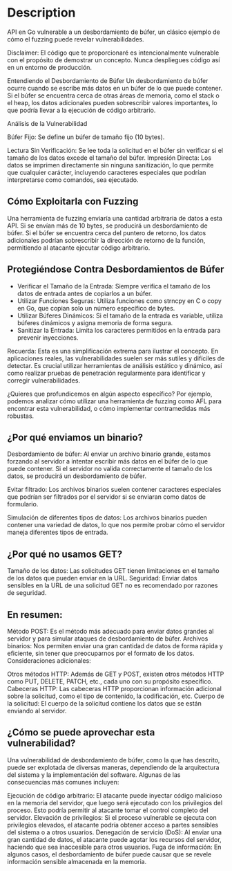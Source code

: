 # Description

API en Go vulnerable a un desbordamiento de búfer, un clásico ejemplo de cómo el fuzzing puede revelar vulnerabilidades.

Disclaimer: El código que te proporcionaré es intencionalmente vulnerable con el propósito de demostrar un concepto. Nunca despliegues código así en un entorno de producción.

Entendiendo el Desbordamiento de Búfer
Un desbordamiento de búfer ocurre cuando se escribe más datos en un búfer de lo que puede contener. Si el búfer se encuentra cerca de otras áreas de memoria, como el stack o el heap, los datos adicionales pueden sobrescribir valores importantes, lo que podría llevar a la ejecución de código arbitrario.

Análisis de la Vulnerabilidad

Búfer Fijo: Se define un búfer de tamaño fijo (10 bytes).

Lectura Sin Verificación: Se lee toda la solicitud en el búfer sin verificar si el tamaño de los datos excede el tamaño del búfer.
Impresión Directa: Los datos se imprimen directamente sin ninguna sanitización, lo que permite que cualquier carácter, incluyendo caracteres especiales que podrían interpretarse como comandos, sea ejecutado.

## Cómo Exploitarla con Fuzzing

Una herramienta de fuzzing enviaría una cantidad arbitraria de datos a esta API. Si se envían más de 10 bytes, se producirá un desbordamiento de búfer. Si el búfer se encuentra cerca del puntero de retorno, los datos adicionales podrían sobrescribir la dirección de retorno de la función, permitiendo al atacante ejecutar código arbitrario.


## Protegiéndose Contra Desbordamientos de Búfer

- Verificar el Tamaño de la Entrada: Siempre verifica el tamaño de los datos de entrada antes de copiarlos a un búfer.
- Utilizar Funciones Seguras: Utiliza funciones como strncpy en C o copy en Go, que copian solo un número específico de bytes.
- Utilizar Búferes Dinámicos: Si el tamaño de la entrada es variable, utiliza búferes dinámicos y asigna memoria de forma segura.
- Sanitizar la Entrada: Limita los caracteres permitidos en la entrada para prevenir inyecciones.

Recuerda: Esta es una simplificación extrema para ilustrar el concepto. En aplicaciones reales, las vulnerabilidades suelen ser más sutiles y difíciles de detectar. Es crucial utilizar herramientas de análisis estático y dinámico, así como realizar pruebas de penetración regularmente para identificar y corregir vulnerabilidades.

¿Quieres que profundicemos en algún aspecto específico? Por ejemplo, podemos analizar cómo utilizar una herramienta de fuzzing como AFL para encontrar esta vulnerabilidad, o cómo implementar contramedidas más robustas.



## ¿Por qué enviamos un binario?

Desbordamiento de búfer: Al enviar un archivo binario grande, estamos forzando al servidor a intentar escribir más datos en el búfer de lo que puede contener. Si el servidor no valida correctamente el tamaño de los datos, se producirá un desbordamiento de búfer.

Evitar filtrado: Los archivos binarios suelen contener caracteres especiales que podrían ser filtrados por el servidor si se enviaran como datos de formulario.

Simulación de diferentes tipos de datos: Los archivos binarios pueden contener una variedad de datos, lo que nos permite probar cómo el servidor maneja diferentes tipos de entrada.

## ¿Por qué no usamos GET?

Tamaño de los datos: Las solicitudes GET tienen limitaciones en el tamaño de los datos que pueden enviar en la URL.
Seguridad: Enviar datos sensibles en la URL de una solicitud GET no es recomendado por razones de seguridad.


## En resumen:

Método POST: Es el método más adecuado para enviar datos grandes al servidor y para simular ataques de desbordamiento de búfer.
Archivos binarios: Nos permiten enviar una gran cantidad de datos de forma rápida y eficiente, sin tener que preocuparnos por el formato de los datos.
Consideraciones adicionales:

Otros métodos HTTP: Además de GET y POST, existen otros métodos HTTP como PUT, DELETE, PATCH, etc., cada uno con su propósito específico.
Cabeceras HTTP: Las cabeceras HTTP proporcionan información adicional sobre la solicitud, como el tipo de contenido, la codificación, etc.
Cuerpo de la solicitud: El cuerpo de la solicitud contiene los datos que se están enviando al servidor.



## ¿Cómo se puede aprovechar esta vulnerabilidad?

Una vulnerabilidad de desbordamiento de búfer, como la que has descrito, puede ser explotada de diversas maneras, dependiendo de la arquitectura del sistema y la implementación del software. Algunas de las consecuencias más comunes incluyen:

Ejecución de código arbitrario: El atacante puede inyectar código malicioso en la memoria del servidor, que luego será ejecutado con los privilegios del proceso. Esto podría permitir al atacante tomar el control completo del servidor.
Elevación de privilegios: Si el proceso vulnerable se ejecuta con privilegios elevados, el atacante podría obtener acceso a partes sensibles del sistema o a otros usuarios.
Denegación de servicio (DoS): Al enviar una gran cantidad de datos, el atacante puede agotar los recursos del servidor, haciendo que sea inaccesible para otros usuarios.
Fuga de información: En algunos casos, el desbordamiento de búfer puede causar que se revele información sensible almacenada en la memoria.